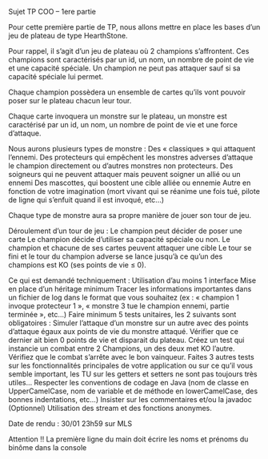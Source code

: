 Sujet TP COO – 1ere partie


Pour cette première partie de TP, nous allons mettre en place les bases d’un jeu de plateau de type HearthStone.

Pour rappel, il s’agit d’un jeu de plateau où 2 champions s’affrontent. 
Ces champions sont caractérisés par un id, un nom, un nombre de point de vie et une capacité spéciale. Un champion ne peut pas attaquer sauf si sa capacité spéciale lui permet.

Chaque champion possèdera un ensemble de cartes qu’ils vont pouvoir poser sur le plateau chacun leur tour.

Chaque carte invoquera un monstre sur le plateau, un monstre est caractérisé par un id, un nom, un nombre de point de vie et une force d’attaque.

Nous aurons plusieurs types de monstre : 
Des « classiques » qui attaquent l’ennemi. 
Des protecteurs qui empêchent les monstres adverses d’attaque le champion directement ou d’autres monstres non protecteurs.
Des soigneurs qui ne peuvent attaquer mais peuvent soigner un allié ou un ennemi
Des mascottes, qui boostent une cible alliée ou ennemie
Autre en fonction de votre imagination (mort vivant qui se réanime une fois tué, pilote de ligne qui s’enfuit quand il est invoqué, etc...)

Chaque type de monstre aura sa propre manière de jouer son tour de jeu.

Déroulement d’un tour de jeu : 
Le champion peut décider de poser une carte
Le champion décide d’utiliser sa capacité spéciale ou non.
Le champion et chacune de ses cartes peuvent attaquer une cible
Le tour se fini et le tour du champion adverse se lance jusqu’à ce qu’un des champions est KO (ses points de vie ≤ 0). 
 

Ce qui est demandé techniquement : 
Utilisation d’au moins 1 interface
Mise en place d’un héritage minimum
Tracer les informations importantes dans un fichier de log dans le format que vous souhaitez (ex : « champion 1 invoque protecteur 1 », « monstre 3 tue le champion ennemi, partie terminée », etc…)
Faire minimum 5 tests unitaires, les 2 suivants sont obligatoires : 
Simuler l’attaque d’un monstre sur un autre avec des points d’attaque égaux aux points de vie du monstre attaqué. Vérifier que ce dernier ait bien 0 points de vie et disparait du plateau.
Créez un test qui instancie un combat entre 2 Champions, un des deux met KO l’autre. Vérifiez que le combat s’arrête avec le bon vainqueur. 
Faites 3 autres tests sur les fonctionnalités principales de votre application ou sur ce qu’il vous semble important, les TU sur les getters et setters ne sont pas toujours très utiles… 
Respecter les conventions de codage en Java (nom de classe en UpperCamelCase, nom de variable et de méthode en lowerCamelCase, des bonnes indentations, etc...) 
Insister sur les commentaires et/ou la javadoc
(Optionnel) Utilisation des stream et des fonctions anonymes.


Date de rendu : 30/01 23h59 sur MLS

Attention !!  La première ligne du main doit écrire les noms et prénoms du binôme dans la console 
